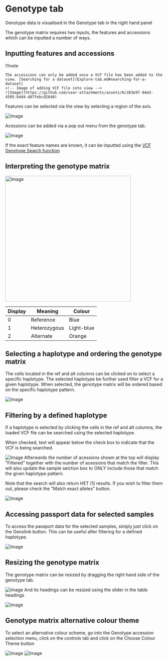 # Genotype tab

Genotype data is visualised in the Genotype tab in the right hand panel

The genotype matrix requires two inputs, the features and accessions which can be inputted a number of ways. 

## Inputting features and accessions
!!!note

    The accessions can only be added once a VCF file has been added to the view. [Searching for a dataset](Explore-tab.md#searching-for-a-dataset)
    <!-- Image of adding VCF file into view -->
    ![Image](https://github.com/user-attachments/assets/6c383e9f-84e5-4595-b4d4-d87febcd2649)


Features can be selected via the view by selecting a region of the axis.

<!-- Image for adding SNPs to genotype table -->
![Image](https://github.com/user-attachments/assets/46e153f9-c840-401a-a58c-427f86735c0f)


Acessions can be added via a pop out menu from the genotype tab.

<!-- Image for adding Samples to genotype table -->
![Image](https://github.com/user-attachments/assets/ed288f00-5e16-4cbb-a8fb-5b364d3e4d7a)




If the exact feature names are known, it can be inputted using the [VCF Genotype Search function](Search-tab.md#vcf-genotype-search)

## Interpreting the genotype matrix

<!-- Image of the genotype matrix -->
<img width="400" alt="Image" src="https://github.com/user-attachments/assets/9e4830c9-ed95-4565-ad9c-e901cb0fcb06" />

| Display | Meaning      | Colour     |
|---------|--------------|------------|
| 0       | Reference    | Blue       |
| 1       | Heterozygous | Light-blue |
| 2       | Alternate    | Orange     | 


## Selecting a haplotype and ordering the genotype matrix

The cells located in the ref and alt columns can be clicked on to select a specific haplotype. The selected haplotype be further used filter a VCF for a given haplotype.
When selected, the genotype matrix will be ordered based on the specific haplotype pattern.

<!-- Image for ordering the SNPs -->
![Image](https://github.com/user-attachments/assets/ae4041cd-4d6e-467a-ba01-8f0d42bdbd4b)

## Filtering by a defined haplotype

If a haplotype is selected by clicking the cells in the ref and alt columns, the loaded VCF file can be searched using the selected haplotype.

When checked, text will appear below the check box to indicate that the VCF is being searched.

<img alt="Image" src="https://github.com/user-attachments/assets/09b1ebd3-028f-4bf6-b3ec-815d28333e10" />
Afterwards the number of acessions shown at the top will display "Filtered" together with the number of acessions that match the filter. This will also update the sample selction box to ONLY include those that match the given haplotype pattern.

Note that the search will also return HET (1) results. If you wish to filter them out, please check the "Match exact alleles" button.

![Image](https://github.com/user-attachments/assets/44f93df4-49f5-41dd-9676-ed5e378ae43a)

## Accessing passport data for selected samples
To access the passport data for the selected samples, simply just click on the Genolink button. This can be useful after filtering for a defined haplotype.

<img alt="Image" src="https://github.com/user-attachments/assets/60f6f28b-6972-4dee-99a9-8ad083ba43a0" />

## Resizing the genotype matrix

The genotype matrix can be resized by dragging the right hand side of the genotype tab.
<!-- Image for resizing the genotype matrix width -->
![Image](https://github.com/user-attachments/assets/2486c2ff-aaad-44c7-91a9-1fbef9c2bcda)
And its headings can be resized using the slider in the table headings
<!-- Image for resizing the genotype matrix headings -->
![Image](https://github.com/user-attachments/assets/7a1ef28c-c9ee-478c-8385-e7a2d8397f0a)

## Genotype matrix alternative colour theme

To select an alternative colour scheme, go into the Genotype accession selection menu, click on the controls tab and click on the Choose Colour Theme button

<img alt="Image" src="https://github.com/user-attachments/assets/2569cfeb-cd33-4fd6-a9e7-69d98323e6e5" />
<img alt="Image" src="https://github.com/user-attachments/assets/66cc209a-580a-4367-a711-aa95cf70cc83" />

